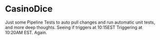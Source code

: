 # CasinoDice
Just some Pipeline Tests to auto pull changes and run automatic unit tests, and more deep thoughts.
Seeing if triggers at 10:15EST
Triggering at 10:20AM EST. Again.
